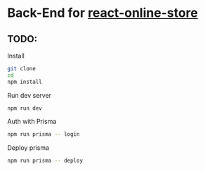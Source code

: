 # Back-End for [react-online-store](https://github.com/SirMoustache/react-online-store)

## TODO:

Install

```bash
git clone
cd
npm install
```

Run dev server

```
npm run dev
```

Auth with Prisma

```bash
npm run prisma -- login
```

Deploy prisma

```bash
npm run prisma -- deploy
```
